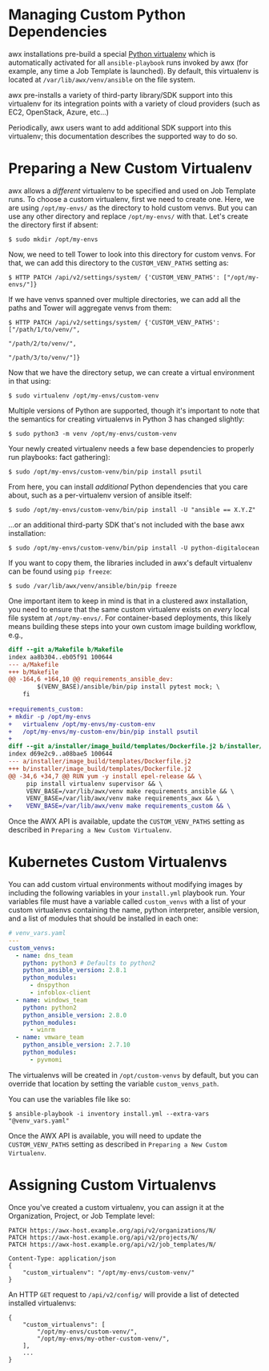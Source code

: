 Managing Custom Python Dependencies
===================================
awx installations pre-build a special [Python
virtualenv](https://pypi.python.org/pypi/virtualenv) which is automatically
activated for all `ansible-playbook` runs invoked by awx (for example, any time
a Job Template is launched).  By default, this virtualenv is located at
`/var/lib/awx/venv/ansible` on the file system.

awx pre-installs a variety of third-party library/SDK support into this
virtualenv for its integration points with a variety of cloud providers (such
as EC2, OpenStack, Azure, etc...)

Periodically, awx users want to add additional SDK support into this
virtualenv; this documentation describes the supported way to do so.

Preparing a New Custom Virtualenv
=================================
awx allows a _different_ virtualenv to be specified and used on Job Template
runs.  To choose a custom virtualenv, first we need to create one. Here, we are
using `/opt/my-envs/` as the directory to hold custom venvs. But you can use any
other directory and replace `/opt/my-envs/` with that. Let's create the directory
first if absent:

    $ sudo mkdir /opt/my-envs

Now, we need to tell Tower to look into this directory for custom venvs. For that,
we can add this directory to the `CUSTOM_VENV_PATHS` setting as:

    $ HTTP PATCH /api/v2/settings/system/ {'CUSTOM_VENV_PATHS': ["/opt/my-envs/"]}

If we have venvs spanned over multiple directories, we can add all the paths and
Tower will aggregate venvs from them:

    $ HTTP PATCH /api/v2/settings/system/ {'CUSTOM_VENV_PATHS': ["/path/1/to/venv/",
                                                                "/path/2/to/venv/",
                                                                "/path/3/to/venv/"]}

Now that we have the directory setup, we can create a virtual environment in that using:

    $ sudo virtualenv /opt/my-envs/custom-venv

Multiple versions of Python are supported, though it's important to note that
the semantics for creating virtualenvs in Python 3 has changed slightly:

    $ sudo python3 -m venv /opt/my-envs/custom-venv

Your newly created virtualenv needs a few base dependencies to properly run
playbooks:
fact gathering):

    $ sudo /opt/my-envs/custom-venv/bin/pip install psutil

From here, you can install _additional_ Python dependencies that you care
about, such as a per-virtualenv version of ansible itself:

    $ sudo /opt/my-envs/custom-venv/bin/pip install -U "ansible == X.Y.Z"

...or an additional third-party SDK that's not included with the base awx installation:

    $ sudo /opt/my-envs/custom-venv/bin/pip install -U python-digitalocean

If you want to copy them, the libraries included in awx's default virtualenv
can be found using `pip freeze`:

    $ sudo /var/lib/awx/venv/ansible/bin/pip freeze

One important item to keep in mind is that in a clustered awx installation,
you need to ensure that the same custom virtualenv exists on _every_ local file
system at `/opt/my-envs/`.  For container-based deployments, this likely
means building these steps into your own custom image building workflow, e.g.,

```diff
diff --git a/Makefile b/Makefile
index aa8b304..eb05f91 100644
--- a/Makefile
+++ b/Makefile
@@ -164,6 +164,10 @@ requirements_ansible_dev:
        $(VENV_BASE)/ansible/bin/pip install pytest mock; \
    fi
 
+requirements_custom:
+ mkdir -p /opt/my-envs
+	virtualenv /opt/my-envs/my-custom-env
+	/opt/my-envs/my-custom-env/bin/pip install psutil
+
diff --git a/installer/image_build/templates/Dockerfile.j2 b/installer/image_build/templates/Dockerfile.j2
index d69e2c9..a08bae5 100644
--- a/installer/image_build/templates/Dockerfile.j2
+++ b/installer/image_build/templates/Dockerfile.j2
@@ -34,6 +34,7 @@ RUN yum -y install epel-release && \
     pip install virtualenv supervisor && \
     VENV_BASE=/var/lib/awx/venv make requirements_ansible && \
     VENV_BASE=/var/lib/awx/venv make requirements_awx && \
+    VENV_BASE=/var/lib/awx/venv make requirements_custom && \
```

Once the AWX API is available, update the `CUSTOM_VENV_PATHS` setting as described in `Preparing a New Custom Virtualenv`.

Kubernetes Custom Virtualenvs
=============================
You can add custom virtual environments without modifying images by including
the following variables in your `install.yml` playbook run. Your variables file
must have a variable called `custom_venvs` with a list of your custom
virtualenvs containing the name, python interpreter, ansible version, and a list
of modules that should be installed in each one:

```yaml
# venv_vars.yaml
---
custom_venvs:
  - name: dns_team
    python: python3 # Defaults to python2
    python_ansible_version: 2.8.1
    python_modules:
      - dnspython
      - infoblox-client
  - name: windows_team
    python: python2
    python_ansible_version: 2.8.0
    python_modules:
      - winrm
  - name: vmware_team
    python_ansible_version: 2.7.10
    python_modules:
      - pyvmomi
```

The virtualenvs will be created in `/opt/custom-venvs` by default, but you can
override that location by setting the variable `custom_venvs_path`.

You can use the variables file like so:

    $ ansible-playbook -i inventory install.yml --extra-vars "@venv_vars.yaml"

Once the AWX API is available, you will need to update the `CUSTOM_VENV_PATHS`
setting as described in `Preparing a New Custom Virtualenv`.

Assigning Custom Virtualenvs
============================
Once you've created a custom virtualenv, you can assign it at the Organization,
Project, or Job Template level:

```http
PATCH https://awx-host.example.org/api/v2/organizations/N/
PATCH https://awx-host.example.org/api/v2/projects/N/
PATCH https://awx-host.example.org/api/v2/job_templates/N/

Content-Type: application/json
{
    "custom_virtualenv": "/opt/my-envs/custom-venv/"
}
```

An HTTP `GET` request to `/api/v2/config/` will provide a list of
detected installed virtualenvs:

    {
        "custom_virtualenvs": [
            "/opt/my-envs/custom-venv/",
            "/opt/my-envs/my-other-custom-venv/",
        ],
        ...
    }
